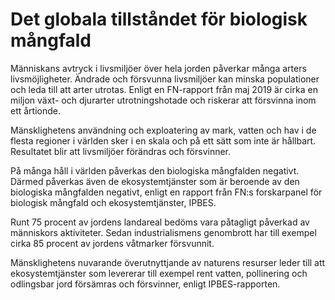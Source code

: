 # Det globala tillståndet för biologisk mångfald

Människans avtryck i livsmiljöer över hela jorden påverkar många arters livsmöjligheter. Ändrade och försvunna livsmiljöer kan minska populationer och leda till att arter utrotas. Enligt en FN\-rapport från maj 2019 är cirka en miljon växt\- och djurarter utrotningshotade och riskerar att försvinna inom ett årtionde.


Mänsklighetens användning och exploatering av mark, vatten och hav i de flesta regioner i världen sker i en skala och på ett sätt som inte är hållbart. Resultatet blir att livsmiljöer förändras och försvinner.

På många håll i världen påverkas den biologiska mångfalden negativt. Därmed påverkas även de ekosystemtjänster som är beroende av den biologiska mångfalden negativt, enligt en rapport från FN:s forskarpanel för biologisk mångfald och ekosystemtjänster, IPBES.

Runt 75 procent av jordens landareal bedöms vara påtagligt påverkad av människors aktiviteter. Sedan industrialismens genombrott har till exempel cirka 85 procent av jordens våtmarker försvunnit.

Mänsklighetens nuvarande överutnyttjande av naturens resurser leder till att ekosystemtjänster som levererar till exempel rent vatten, pollinering och odlingsbar jord försämras och försvinner, enligt IPBES\-rapporten.
